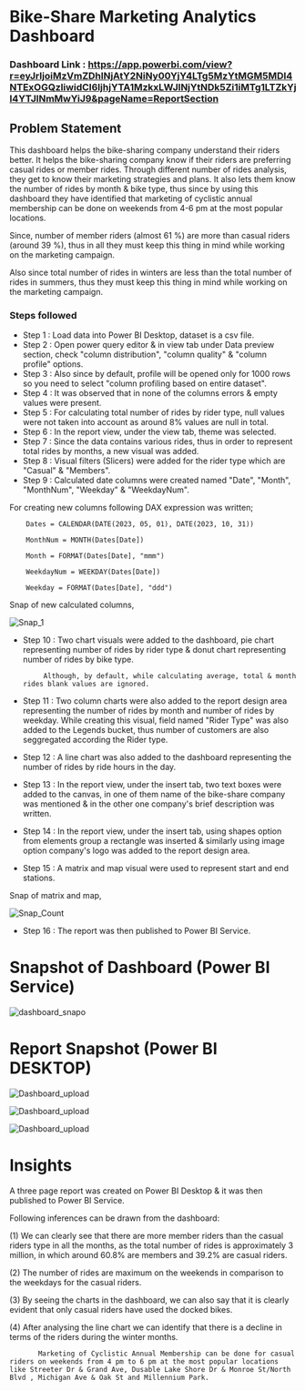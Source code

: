 # Bike-Share Marketing Analytics Dashboard

### Dashboard Link : https://app.powerbi.com/view?r=eyJrIjoiMzVmZDhlNjAtY2NiNy00YjY4LTg5MzYtMGM5MDI4NTExOGQzIiwidCI6IjhjYTA1MzkxLWJlNjYtNDk5Zi1iMTg1LTZkYjI4YTJlNmMwYiJ9&pageName=ReportSection

## Problem Statement

This dashboard helps the bike-sharing company understand their riders better. It helps the bike-sharing company know if their riders are preferring casual rides or member rides. Through different number of rides analysis, they get to know their marketing strategies and plans. It also lets them know the number of rides by month & bike type, thus since by using this dashboard they have identified that marketing of cyclistic annual membership can be done on weekends from 4-6 pm at the most popular locations.

Since, number of member riders (almost 61 %) are more than casual riders (around 39 %), thus in all they must keep this thing in mind while working on the marketing campaign.

Also since total number of rides in winters are less than the total number of rides in summers, thus they must keep this thing in mind while working on the marketing campaign.


### Steps followed 

- Step 1 : Load data into Power BI Desktop, dataset is a csv file.
- Step 2 : Open power query editor & in view tab under Data preview section, check "column distribution", "column quality" & "column profile" options.
- Step 3 : Also since by default, profile will be opened only for 1000 rows so you need to select "column profiling based on entire dataset".
- Step 4 : It was observed that in none of the columns errors & empty values were present.
- Step 5 : For calculating total number of rides by rider type, null values were not taken into account as around 8% values are null in total.
- Step 6 : In the report view, under the view tab, theme was selected.
- Step 7 : Since the data contains various rides, thus in order to represent total rides by months, a new visual was added. 
- Step 8 : Visual filters (Slicers) were added for the rider type which are "Casual" & "Members".
- Step 9 : Calculated date columns were created named "Date", "Month", "MonthNum", "Weekday" & "WeekdayNum".

For creating new columns following DAX expression was written;
       
        Dates = CALENDAR(DATE(2023, 05, 01), DATE(2023, 10, 31))
        
        MonthNum = MONTH(Dates[Date])
        
        Month = FORMAT(Dates[Date], "mmm")
        
        WeekdayNum = WEEKDAY(Dates[Date])

        Weekday = FORMAT(Dates[Date], "ddd")
        
Snap of new calculated columns,

![Snap_1](https://github.com/Sid-Gogia-007/Bike-Share-Marketing-Analytics-Report/assets/155529593/46568eba-24f7-415e-bf4b-29eca05fcb48)
- Step 10 : Two chart visuals were added to the dashboard, pie chart representing number of rides by rider type & donut chart representing number of rides by bike type.
           
           Although, by default, while calculating average, total & month rides blank values are ignored.
- Step 11 : Two column charts were also added to the report design area representing the number of rides by month and number of rides by weekday. While creating this visual, field named "Rider Type" was also added to the Legends bucket, thus number of customers are also seggregated according the Rider type. 
- Step 12 : A line chart was also added to the dashboard representing the number of rides by ride hours in the day.
- Step 13 : In the report view, under the insert tab, two text boxes were added to the canvas, in one of them name of the bike-share company was mentioned & in the other one company's brief description was written.
- Step 14 : In the report view, under the insert tab, using shapes option from elements group a rectangle was inserted & similarly using image option company's logo was added to the report design area.
- Step 15 : A matrix and map visual were used to represent start and end stations.

Snap of matrix and map,

![Snap_Count](https://github.com/Sid-Gogia-007/Bike-Share-Marketing-Analytics-Report/assets/155529593/fa7c5972-8e58-4533-a8bb-15e9d3e48bd9)
        
 - Step 16 : The report was then published to Power BI Service.

# Snapshot of Dashboard (Power BI Service)

![dashboard_snapo](https://github.com/Sid-Gogia-007/Bike-Share-Marketing-Analytics-Report/assets/155529593/85bf718d-7c6b-4d43-9f97-03857eb77d44)

 
 # Report Snapshot (Power BI DESKTOP)

 
![Dashboard_upload](https://github.com/Sid-Gogia-007/Bike-Share-Marketing-Analytics-Report/assets/155529593/a173eb51-113b-4f02-80f0-b946d00b886c)

![Dashboard_upload](https://github.com/Sid-Gogia-007/Bike-Share-Marketing-Analytics-Report/assets/155529593/61f2f09e-e72f-4370-98a1-8387f2804c99)

![Dashboard_upload](https://github.com/Sid-Gogia-007/Bike-Share-Marketing-Analytics-Report/assets/155529593/4e9aa224-e4fd-4a48-82b1-a60157d3551b)

# Insights

A three page report was created on Power BI Desktop & it was then published to Power BI Service.

Following inferences can be drawn from the dashboard:

(1) We can clearly see that there are more member riders than the casual riders type in all the months, as the total number of rides is approximately 3 million, in which around 60.8% are members and 39.2% are casual riders.

(2) The number of rides are maximum on the weekends in comparison to the weekdays for the casual riders. 

(3) By seeing the charts in the dashboard, we can also say that it is clearly evident that only casual riders have used the docked bikes.

(4) After analysing the line chart we can identify that there is a decline in terms of the riders during the winter months.


           Marketing of Cyclistic Annual Membership can be done for casual riders on weekends from 4 pm to 6 pm at the most popular locations like Streeter Dr & Grand Ave, Dusable Lake Shore Dr & Monroe St/North Blvd , Michigan Ave & Oak St and Millennium Park.
